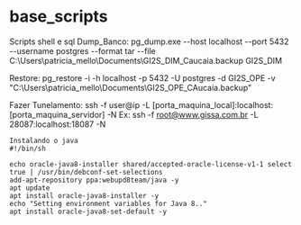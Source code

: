 # base_scripts
Scripts shell e sql
Dump_Banco:
pg_dump.exe --host localhost --port 5432 --username postgres --format tar --file C:\Users\patricia_mello\Documents\GI2S_DIM_Caucaia.backup GI2S_DIM

Restore:
pg_restore -i -h localhost -p 5432 -U postgres -d GI2S_OPE -v "C:\Users\patricia_mello\Documents\GI2S_OPE_CAucaia.backup"

Fazer Tunelamento:
ssh -f user@ip -L [porta_maquina_local]:localhost:[porta_maquina_servidor] -N
Ex: ssh -f root@www.gissa.com.br -L 28087:localhost:18087 -N
```
Instalando o java 
#!/bin/sh

echo oracle-java8-installer shared/accepted-oracle-license-v1-1 select true | /usr/bin/debconf-set-selections
add-apt-repository ppa:webupd8team/java -y
apt update
apt install oracle-java8-installer -y
echo "Setting environment variables for Java 8.."
apt install oracle-java8-set-default -y
```
